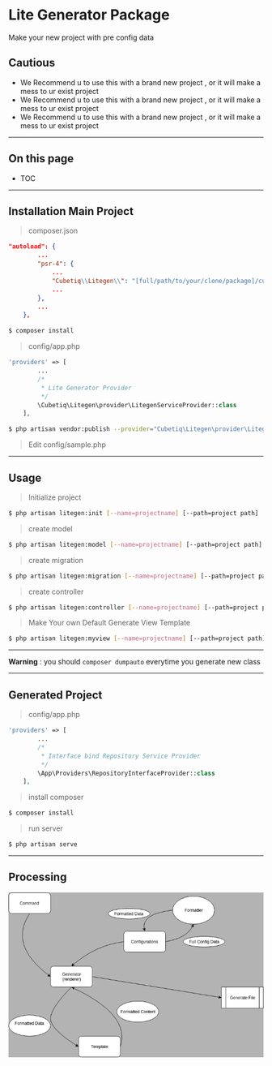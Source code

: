 # Lite Generator Package
Make your new project with pre config data

## Cautious
- We Recommend u to use this with a brand new project , or it will make a mess to ur exist project
- We Recommend u to use this with a brand new project , or it will make a mess to ur exist project
- We Recommend u to use this with a brand new project , or it will make a mess to ur exist project

----

## On this page

- TOC

----
## Installation Main Project

> composer.json

``` json
"autoload": {
        ...
        "psr-4": {
            ...
            "Cubetiq\\Litegen\\": "[full/path/to/your/clone/package]/cubetiq/litegen/src",
            ...
        },
        ...
    },
```

``` sh
$ composer install
```

> config/app.php

``` php
'providers' => [
        ...
        /*
         * Lite Generator Provider
         */
        \Cubetiq\Litegen\provider\LitegenServiceProvider::class
    ],
```

``` sh
$ php artisan vendor:publish --provider="Cubetiq\Litegen\provider\LitegenServiceProvider"
```

> Edit config/sample.php

----
## Usage

> Initialize project

``` sh
$ php artisan litegen:init [--name=projectname] [--path=project path]
```



> create model

``` sh
$ php artisan litegen:model [--name=projectname] [--path=project path]
```

> create migration

``` sh
$ php artisan litegen:migration [--name=projectname] [--path=project path] [--seeder : make seeder and factory]
```


> create controller

``` sh
$ php artisan litegen:controller [--name=projectname] [--path=project path] [-R : with route] [-I : with view] 
```
> Make Your own Default Generate View Template

``` sh
$ php artisan litegen:myview [--name=projectname] [--path=project path]
```
----
**Warning** :
you should `composer dumpauto` everytime you generate new class 

----
## Generated Project


> config/app.php

``` php
'providers' => [
        ...
        /*
         * Interface bind Repository Service Provider
         */
        \App\Providers\RepositoryInterfaceProvider::class
    ],
```


> install composer

``` sh
$ composer install
```

> run server
``` sh
$ php artisan serve
```

----
## Processing
<img src="./docs/litegen.png"
     alt="Lite Generator"
     style="float: left; margin-right: 10px;" />


